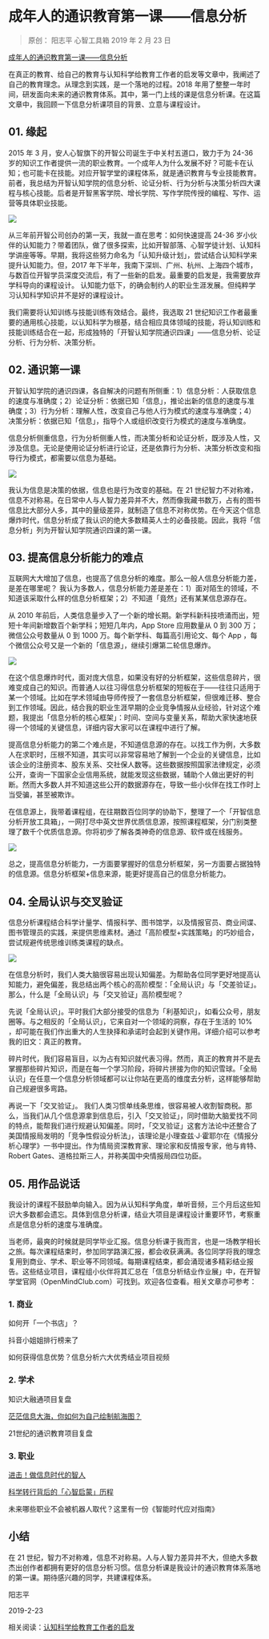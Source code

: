 # 成年人的通识教育第一课——信息分析
> 原创： 阳志平  心智工具箱  2019 年 2 月 23 日

[成年人的通识教育第一课——信息分析](https://mp.weixin.qq.com/s/q3aLEFN4rk6xFylIre78zg)

在真正的教育、给自己的教育与认知科学给教育工作者的启发等文章中，我阐述了自己的教育理念。从理念到实践，是一个落地的过程。2018 年用了整整一年时间，研发面向未来的通识教育体系。其中，第一门上线的课是信息分析课。在这篇文章中，我回顾一下信息分析课项目的背景、立意与课程设计。

## 01. 缘起

2015 年 3 月，安人心智旗下的开智公司诞生于中关村五道口，致力于为 24-36 岁的知识工作者提供一流的职业教育。一个成年人为什么发展不好？可能卡在认知；也可能卡在技能。对应开智学堂的课程体系，就是通识教育与专业技能教育。前者，我总结为开智认知学院的信息分析、论证分析、行为分析与决策分析四大课程与核心技能。后者是开智黑客学院、增长学院、写作学院传授的编程、写作、运营等具体职业技能。

![](./res/2019011.jpg)

从三年前开智公司创办的第一天，我就一直在思考：如何快速提高 24-36 岁小伙伴的认知能力？带着团队，做了很多探索，比如开智部落、心智学徒计划、认知科学讲座等等。早期，我将这些努力命名为「认知升级计划」，尝试结合认知科学来提升认知能力。但，2017 年下半年，我南下深圳、广州、杭州、上海四个城市，与数百位开智学员深度交流后，有了一些新的启发。最重要的启发是，我需要放弃学科导向的课程设计。 认知能力低下，的确会制约人的职业生涯发展。但纯粹学习认知科学知识并不是好的课程设计。

我们需要将认知训练与技能训练有效结合。最终，我选取 21 世纪知识工作者最重要的通用核心技能，以认知科学为根基，结合相应具体领域的技能，将认知训练和技能训练结合在一起，形成独特的「开智认知学院通识四课」——信息分析、论证分析、行为分析、决策分析。

## 02. 通识第一课

开智认知学院的通识四课，各自解决的问题有所侧重：1）信息分析：人获取信息的速度与准确度；2）论证分析：依据已知「信息」，推论出新的信息的速度与准确度；3）行为分析：理解人性，改变自己与他人行为模式的速度与准确度；4）决策分析：依据已知「信息」，指导个人或组织改变行为模式的速度与准确度。

信息分析侧重信息，行为分析侧重人性，而决策分析和论证分析，既涉及人性，又涉及信息。无论是使用论证分析进行论证，还是依靠行为分析、决策分析改变和指导行为模式，都需要以信息为基础。

![](./res/2019012.jpg)

我认为信息是决策的依据，信息也是行为改变的基础。在 21 世纪智力不对称难，信息不对称易。在日常中人与人智力差异并不大，然而像我藏书数万，占有的图书信息比大部分人多，其中的量级差异，就制造了信息不对称优势。在今天这个信息爆炸时代，信息分析成了我认识的绝大多数精英人士的必备技能。因此，我将「信息分析」列为开智认知学院通识四课的第一课。

## 03. 提高信息分析能力的难点

互联网大大增加了信息，也提高了信息分析的难度。那么一般人信息分析能力差，是差在哪里呢？ 我认为多数人，信息分析能力差是差在：1）面对陌生的领域，不知道该采取什么样的信息分析框架；2）不知道「竟然」还有某某信息源存在。

从 2010 年前后，人类信息量步入了一个新的增长期。新学科新科技喷涌而出，短短十年间新增数百个新学科；短短几年内，App Store 应用数量从 0 到 300 万；微信公众号数量从 0 到 1000 万。每个新学科、每篇高引用论文、每个 App ，每个微信公众号又是一个新的「信息源」，继续引爆第二轮信息爆炸。

![](./res/2019013.jpg)

在这个信息爆炸时代，面对庞大信息，如果没有好的分析框架，这些信息碎片，很难变成自己的知识。而普通人以往习得信息分析框架的短板在于——往往只适用于某一个领域。比如在学术领域由导师传授了一套信息分析框架，但很难迁移、整合到工作领域。因此，结合我的职业生涯早期的企业竞争情报从业经验，针对这个难题，我提出「信息分析的核心框架」：时间、空间与变量关系，帮助大家快速地获得一个领域的关键信息，详细内容大家可以在课程中进行了解。

提高信息分析能力的第二个难点是，不知道信息源的存在。以找工作为例，大多数人在求职时，压根不知道，其实可以非常容易地了解到一个企业的关键信息，比如该企业的注册资本、股东关系、交社保人数等。这些数据按照国家法律规定，必须公开，查询一下国家企业信用系统，就能发现这些数据，辅助个人做出更好的判断。然而大多数人并不知道这些公开的数据源存在，导致一些小伙伴在找工作时上当受骗，甚至被欺诈。

在信息源上，我带着课程组，在往期数百位同学的协助下，整理了一个「开智信息分析开放工具箱」，一网打尽中英文世界优质信息源，按照课程框架，分门别类整理了数千个优质信息源。你将初步了解各类神奇的信息源、软件或在线服务。

![](./res/2019014.jpg)

总之，提高信息分析能力，一方面要掌握好的信息分析框架，另一方面要占据独特的信息源。信息分析框架+信息来源，能更好提高自己的信息分析能力。

## 04. 全局认识与交叉验证

信息分析课程结合科学计量学、情报科学、图书馆学，以及情报官员、商业间谍、图书管理员的实践，来提供思维素材。通过「高阶模型+实践策略」的巧妙组合，尝试规避传统思维训练类课程的缺点。

![](./res/2019015.jpg)

在信息分析时，我们人类大脑很容易出现认知偏差。为帮助各位同学更好地提高认知能力，避免偏差，我总结出两个核心的高阶模型：「全局认识」与「交差验证」。那么，什么是「全局认识」与「交叉验证」高阶模型呢？

先说「全局认识」。平时我们大部分接受的信息为「利基知识」，如看公众号，朋友圈等。与之相反的「全局认识」，它来自对一个领域的洞察，存在于生活的 10% ，却可能在我们作出重大的人生抉择和承诺时会起到关键作用。详细介绍可以参考我的旧文：真正的教育。

碎片时代，我们容易盲目，以为占有知识就代表习得。然而，真正的教育并不是去掌握那些碎片知识，而是在每一个学习阶段，将碎片拼接为你的知识雪球。「全局认识」在任意一个信息分析领域都可以让你站在更高的维度去分析，这样能够帮助自己规避很多弯路。

再说一下「交叉验证」。 我们人类习惯单线条思维，很容易被人收割智商税。那么，当我们从几个信息源拿到信息后，引入「交叉验证」，同时借助大脑爱找不同的特点，能帮我们进行规避认知偏差。同时，「交叉验证」这套方法论中还整合了美国情报局发明的「竞争性假设分析法」，该理论是小理查兹·J·霍耶尔在《情报分析心理学》一书中提出。作为情局资深教育家、理论家和反情报专家，他与肯特、Robert Gates、道格拉斯三人，并称美国中央情报局四位功臣。

## 05. 用作品说话

我设计的课程不鼓励单向输入。因为从认知科学角度，单听音频，三个月后这些知识大多数都会遗忘。具体到信息分析课，结业大项目是课程设计重要环节，考察重点是信息分析的速度与准确度。

当老师，最爽的时候就是同学毕业汇报。信息分析课于我而言，也是一场教学相长之旅。每次课程结束时，参加同学路演汇报，都会收获满满。各位同学将我的理念复用到商业、学术、职业等不同领域。每期课程结束，都会涌现诸多精彩结业报告。这些结业项目，课程组小伙伴将其汇总在「信息分析结业作业展」中，在开智学堂官网（OpenMindClub.com）可找到。欢迎各位查看。相关文章亦可参考：

### 1. 商业

如何开「一个书店」？

抖音小姐姐排行榜来了

如何获得信息优势？信息分析六大优秀结业项目视频

### 2. 学术

知识大融通项目复盘

[茫茫信息大海，你如何为自己绘制航海图？](https://mp.weixin.qq.com/s?__biz=MzA4ODM4ODQ3MQ==&mid=2651938538&idx=1&sn=2a17847d7f21a8fa1fb2b65cd8aa0ff6&chksm=8bcf18f2bcb891e4451d79e48273a5515907c163967ecfa7851c014cf611f8161efc26fa2b73&scene=21#wechat_redirect)

21世纪的通识教育项目复盘

### 3. 职业

[进击！做信息时代的智人](https://mp.weixin.qq.com/s?__biz=MzA4ODM4ODQ3MQ==&mid=2651940218&idx=1&sn=51beaa85704e604c98e14c47045a87e9&chksm=8bcf2362bcb8aa74ae836c6157287eec361c564ac6496e02ce5268f770c644a7441cd8983b8a&scene=21#wechat_redirect)

[科学转行背后的「心智启蒙」历程](https://mp.weixin.qq.com/s?__biz=MzA4ODM4ODQ3MQ==&mid=2651940234&idx=1&sn=aa43fb3c3fb49f630303258e2a1bb60f&chksm=8bcf2392bcb8aa84695f7a8ab5e15a0c50c8c90fe64f562e28b807cfdce606cf7610a149513a&scene=21#wechat_redirect)

未来哪些职业不会被机器人取代？这里有一份《智能时代应对指南》

## 小结

在 21 世纪，智力不对称难，信息不对称易。人与人智力差异并不大，但绝大多数杰出创作者都拥有更好的信息分析习惯。信息分析课是我设计的通识教育体系落地的第一课。期待感兴趣的同学，共建课程体系。

阳志平

2019-2-23

相关阅读：[认知科学给教育工作者的启发](https://mp.weixin.qq.com/s?__biz=MzA3MzM0MjUyMQ==&mid=2652150315&idx=1&sn=0573a5f38029d0ced1924337e8b61c8c&chksm=84f0b17db387386b717e0f54d4f4d490ae1196c10bd6240f9ae7bd1117d48b9ca26df550aefc&scene=21#wechat_redirect)